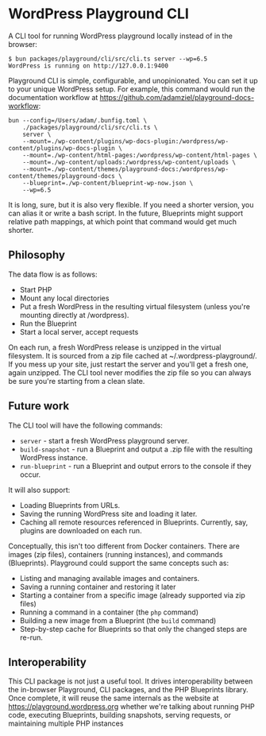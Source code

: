 # WordPress Playground CLI

A CLI tool for running WordPress playground locally instead of in the browser:

```shell
$ bun packages/playground/cli/src/cli.ts server --wp=6.5
WordPress is running on http://127.0.0.1:9400
```

Playground CLI is simple, configurable, and unopinionated. You can set it up
to your unique WordPress setup. For example, this command would run the documentation
workflow at https://github.com/adamziel/playground-docs-workflow:

```shell
bun --config=/Users/adam/.bunfig.toml \
    ./packages/playground/cli/src/cli.ts \
    server \
    --mount=./wp-content/plugins/wp-docs-plugin:/wordpress/wp-content/plugins/wp-docs-plugin \
    --mount=./wp-content/html-pages:/wordpress/wp-content/html-pages \
    --mount=./wp-content/uploads:/wordpress/wp-content/uploads \
    --mount=./wp-content/themes/playground-docs:/wordpress/wp-content/themes/playground-docs \
    --blueprint=./wp-content/blueprint-wp-now.json \
    --wp=6.5
```

It is long, sure, but it is also very flexible. If you need a shorter version, you can alias
it or write a bash script. In the future, Blueprints might support relative path mappings,
at which point that command would get much shorter.

## Philosophy

The data flow is as follows:

-   Start PHP
-   Mount any local directories
-   Put a fresh WordPress in the resulting virtual filesystem (unless you're mounting directly at /wordpress).
-   Run the Blueprint
-   Start a local server, accept requests

On each run, a fresh WordPress release is unzipped in the virtual filesystem. It is sourced
from a zip file cached at ~/.wordpress-playground/. If you mess up your site, just restart the
server and you'll get a fresh one, again unzipped. The CLI tool never modifies the zip file
so you can always be sure you're starting from a clean slate.

## Future work

The CLI tool will have the following commands:

-   `server` - start a fresh WordPress playground server.
-   `build-snapshot` - run a Blueprint and output a .zip file with the resulting WordPress instance.
-   `run-blueprint` - run a Blueprint and output errors to the console if they occur.

It will also support:

-   Loading Blueprints from URLs.
-   Saving the running WordPress site and loading it later.
-   Caching all remote resources referenced in Blueprints. Currently, say, plugins are downloaded on each run.

Conceptually, this isn't too different from Docker containers. There are images (zip files),
containers (running instances), and commands (Blueprints). Playground could support the same
concepts such as:

-   Listing and managing available images and containers.
-   Saving a running container and restoring it later
-   Starting a container from a specific image (already supported via zip files)
-   Running a command in a container (the `php` command)
-   Building a new image from a Blueprint (the `build` command)
-   Step-by-step cache for Blueprints so that only the changed steps are re-run.

## Interoperability

This CLI package is not just a useful tool. It drives interoperability between the in-browser
Playground, CLI packages, and the PHP Blueprints library. Once complete, it will reuse the
same internals as the website at https://playground.wordpress.org whether we're talking about
running PHP code, executing Blueprints, building snapshots, serving requests, or maintaining
multiple PHP instances

